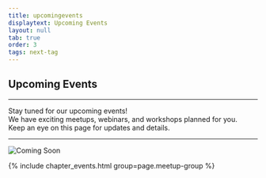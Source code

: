 ```yaml
---
title: upcomingevents
displaytext: Upcoming Events
layout: null
tab: true
order: 3
tags: next-tag
---
```


<h2>Upcoming Events</h2>

<hr>

<p>Stay tuned for our upcoming events! <br>
We have exciting meetups, webinars, and workshops planned for you.<br> 
Keep an eye on this page for updates and details.</p>

<hr>

![Coming Soon](assets/images/coming_soon.gif)

{% include chapter_events.html group=page.meetup-group %}



